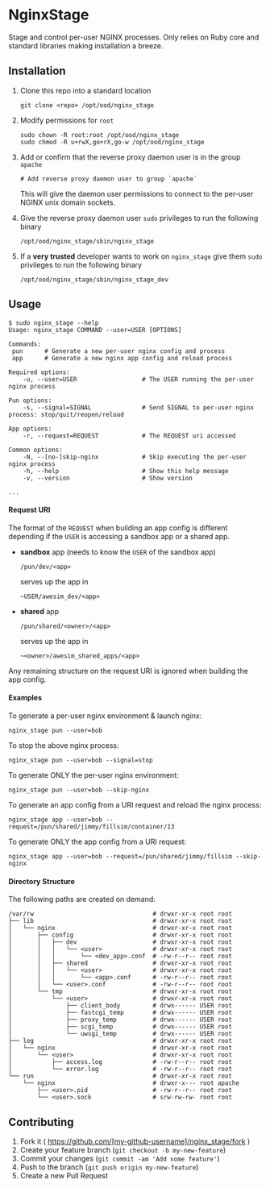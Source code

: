 # NginxStage

Stage and control per-user NGINX processes. Only relies on Ruby core and
standard libraries making installation a breeze.

## Installation

1. Clone this repo into a standard location

    ```
    git clone <repo> /opt/ood/nginx_stage
    ```

2. Modify permissions for `root`

    ```
    sudo chown -R root:root /opt/ood/nginx_stage
    sudo chmod -R u+rwX,go+rX,go-w /opt/ood/nginx_stage
    ```

3. Add or confirm that the reverse proxy daemon user is in the group `apache`

    ```
    # Add reverse proxy daemon user to group `apache`
    ```

    This will give the daemon user permissions to connect to the per-user NGINX
    unix domain sockets.

4. Give the reverse proxy daemon user `sudo` privileges to run the following
   binary

    ```
    /opt/ood/nginx_stage/sbin/nginx_stage
    ```

5. If a **very trusted** developer wants to work on `nginx_stage` give them
   `sudo` privileges to run the following binary

    ```
    /opt/ood/nginx_stage/sbin/nginx_stage_dev
    ```

## Usage

```shell
$ sudo nginx_stage --help
Usage: nginx_stage COMMAND --user=USER [OPTIONS]

Commands:
 pun      # Generate a new per-user nginx config and process
 app      # Generate a new nginx app config and reload process

Required options:
    -u, --user=USER                  # The USER running the per-user nginx process

Pun options:
    -s, --signal=SIGNAL              # Send SIGNAL to per-user nginx process: stop/quit/reopen/reload

App options:
    -r, --request=REQUEST            # The REQUEST uri accessed

Common options:
    -N, --[no-]skip-nginx            # Skip executing the per-user nginx process
    -h, --help                       # Show this help message
    -v, --version                    # Show version

...
```

#### Request URI

The format of the `REQUEST` when building an app config is different depending
if the `USER` is accessing a sandbox app or a shared app.

* **sandbox** app (needs to know the `USER` of the sandbox app)

    ```
    /pun/dev/<app>
    ```

    serves up the app in

    ```
    ~USER/awesim_dev/<app>
    ```

* **shared** app

    ```
    /pun/shared/<owner>/<app>
    ```

    serves up the app in

    ```
    ~<owner>/awesim_shared_apps/<app>
    ```

Any remaining structure on the request URI is ignored when building the app
config.

#### Examples

To generate a per-user nginx environment & launch nginx:

    nginx_stage pun --user=bob

To stop the above nginx process:

    nginx_stage pun --user=bob --signal=stop

To generate ONLY the per-user nginx environment:

    nginx_stage pun --user=bob --skip-nginx

To generate an app config from a URI request and reload the nginx process:

    nginx_stage app --user=bob --request=/pun/shared/jimmy/fillsim/container/13

To generate ONLY the app config from a URI request:

    nginx_stage app --user=bob --request=/pun/shared/jimmy/fillsim --skip-nginx

#### Directory Structure

The following paths are created on demand:

```
/var/rw                                 # drwxr-xr-x root root
├── lib                                 # drwxr-xr-x root root
│   └── nginx                           # drwxr-xr-x root root
│       ├── config                      # drwxr-xr-x root root
│       │   ├── dev                     # drwxr-xr-x root root
│       │   │   └── <user>              # drwxr-xr-x root root
│       │   │       └── <dev_app>.conf  # -rw-r--r-- root root
│       │   ├── shared                  # drwxr-xr-x root root
│       │   │   └── <user>              # drwxr-xr-x root root
│       │   │       └── <app>.conf      # -rw-r--r-- root root
│       │   └── <user>.conf             # -rw-r--r-- root root
│       └── tmp                         # drwxr-xr-x root root
│           └── <user>                  # drwxr-xr-x root root
│               ├── client_body         # drwx------ USER root
│               ├── fastcgi_temp        # drwx------ USER root
│               ├── proxy_temp          # drwx------ USER root
│               ├── scgi_temp           # drwx------ USER root
│               └── uwsgi_temp          # drwx------ USER root
├── log                                 # drwxr-xr-x root root
│   └── nginx                           # drwxr-xr-x root root
│       └── <user>                      # drwxr-xr-x root root
│           ├── access.log              # -rw-r--r-- root root
│           └── error.log               # -rw-r--r-- root root
└── run                                 # drwxr-xr-x root root
    └── nginx                           # drwxr-x--- root apache
        ├── <user>.pid                  # -rw-r--r-- root root
        └── <user>.sock                 # srw-rw-rw- root root
```

## Contributing

1. Fork it ( https://github.com/[my-github-username]/nginx_stage/fork )
2. Create your feature branch (`git checkout -b my-new-feature`)
3. Commit your changes (`git commit -am 'Add some feature'`)
4. Push to the branch (`git push origin my-new-feature`)
5. Create a new Pull Request
